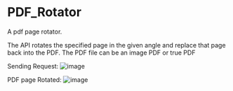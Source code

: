 # PDF_Rotator
A pdf page rotator.

The API rotates the specified page in the given angle and replace that page back into the PDF. The PDF file can be an image PDF or true PDF


Sending Request:
![image](https://user-images.githubusercontent.com/37659765/147539263-f8c542a3-9258-4770-9a51-8fc2b94bd728.png)


PDF page Rotated:
![image](https://user-images.githubusercontent.com/37659765/147539144-16efd285-09aa-4cf8-8b94-a8b1da11bbd4.png)
